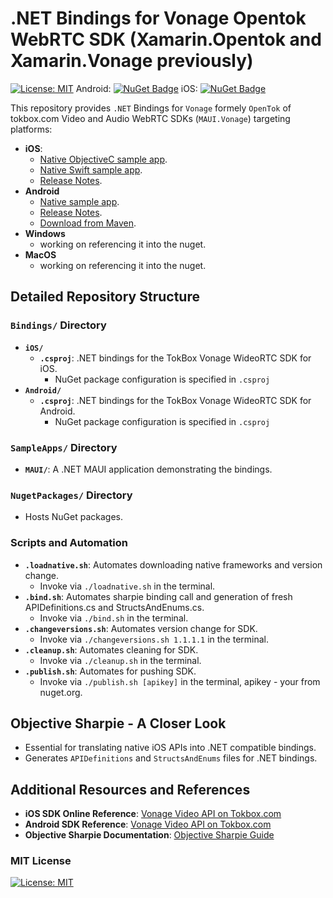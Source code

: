 # .NET Bindings for Vonage Opentok WebRTC SDK (Xamarin.Opentok and Xamarin.Vonage previously)
[![License: MIT](https://img.shields.io/badge/License-MIT-yellow.svg)](https://opensource.org/licenses/MIT)
Android: [![NuGet Badge](https://buildstats.info/nuget/OpenTok.Net.Android)](https://www.nuget.org/packages/OpenTok.Net.Android/)
iOS: [![NuGet Badge](https://buildstats.info/nuget/OpenTok.Net.iOS)](https://www.nuget.org/packages/OpenTok.Net.iOS/)


This repository provides `.NET` Bindings for `Vonage` formely `OpenTok` of tokbox.com Video and Audio WebRTC SDKs (`MAUI.Vonage`) targeting platforms:
- **iOS**:
     - [Native ObjectiveC sample app](https://github.com/opentok/opentok-ios-sdk-samples).
     - [Native Swift sample app](https://github.com/opentok/opentok-ios-sdk-samples-swift).
     - [Release Notes](https://tokbox.com/developer/sdks/ios/release-notes.html).
- **Android**
     - [Native sample app](https://github.com/opentok/opentok-android-sdk-samples).
     - [Release Notes](https://tokbox.com/developer/sdks/android/release-notes.html).
     - [Download from Maven](https://central.sonatype.com/artifact/com.opentok.android/opentok-android-sdk?smo=true).
- **Windows**
     - working on referencing it into the nuget.
- **MacOS**
     - working on referencing it into the nuget.
     
## Detailed Repository Structure

### `Bindings/` Directory
- **`iOS/`**
  - **`.csproj`**: .NET bindings for the TokBox Vonage WideoRTC SDK for iOS.
    - NuGet package configuration is specified in `.csproj`
- **`Android/`**
  - **`.csproj`**: .NET bindings for the TokBox Vonage WideoRTC SDK for Android.
    - NuGet package configuration is specified in `.csproj`
    

### `SampleApps/` Directory
- **`MAUI/`**: A .NET MAUI application demonstrating the bindings.

### `NugetPackages/` Directory
- Hosts NuGet packages.

### Scripts and Automation
- **`.loadnative.sh`**: Automates downloading native frameworks and version change.
  - Invoke via `./loadnative.sh` in the terminal.
- **`.bind.sh`**: Automates sharpie binding call and generation of fresh APIDefinitions.cs and StructsAndEnums.cs.
  - Invoke via `./bind.sh` in the terminal.
- **`.changeversions.sh`**: Automates version change for SDK.
  - Invoke via `./changeversions.sh 1.1.1.1` in the terminal.
- **`.cleanup.sh`**: Automates cleaning for SDK.
  - Invoke via `./cleanup.sh` in the terminal.
- **`.publish.sh`**: Automates for pushing SDK.
  - Invoke via `./publish.sh [apikey]` in the terminal, apikey - your from nuget.org.

## Objective Sharpie - A Closer Look
- Essential for translating native iOS APIs into .NET compatible bindings.
- Generates `APIDefinitions` and `StructsAndEnums` files for .NET bindings.

## Additional Resources and References

- **iOS SDK Online Reference**: [Vonage Video API on Tokbox.com](https://tokbox.com/developer/sdks/ios/)
- **Android SDK Reference**: [Vonage Video API on Tokbox.com](https://tokbox.com/developer/sdks/android/)
- **Objective Sharpie Documentation**: [Objective Sharpie Guide](https://learn.microsoft.com/en-us/xamarin/cross-platform/macios/binding/objective-sharpie/get-started)

### MIT License
[![License: MIT](https://img.shields.io/badge/License-MIT-yellow.svg)](https://opensource.org/licenses/MIT)
